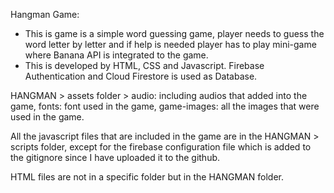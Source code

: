 Hangman Game: 
* This is game is a simple word guessing game, player needs to guess the word letter by letter and if help is needed player has to play mini-game where Banana API is integrated to the game. 
* This is developed by HTML, CSS and Javascript. Firebase Authentication and Cloud Firestore is used as Database. 

HANGMAN > assets folder > 
    audio: including audios that added into the game, 
    fonts: font used in the game,
    game-images: all the images that were used in the game.

All the javascript files that are included in the game are in the HANGMAN > scripts folder, except for the firebase configuration file which is added to the gitignore since I have uploaded it to the github. 

HTML files are not in a specific folder but in the HANGMAN folder.
